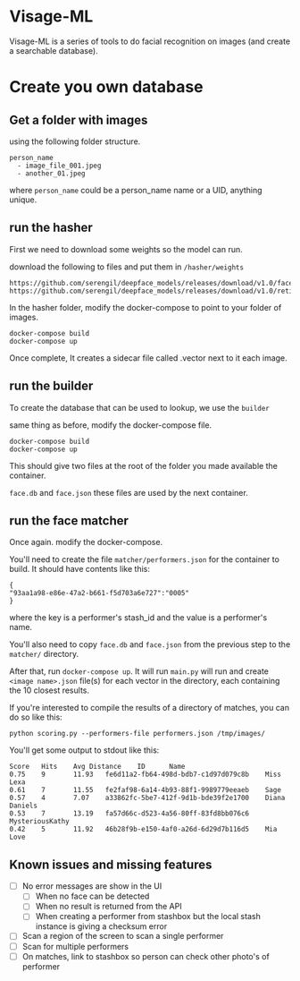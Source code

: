 # Visage-ML

Visage-ML is a series of tools to do facial recognition on images (and create a
searchable database).

# Create you own database

## Get a folder with images

using the following folder structure.

```
person_name
  - image_file_001.jpeg
  - another_01.jpeg
```

where `person_name` could be a person_name name or a UID, anything unique.

## run the hasher

First we need to download some weights so the model can run.

download the following to files and put them in `/hasher/weights`

```
https://github.com/serengil/deepface_models/releases/download/v1.0/facenet512_weights.h5
https://github.com/serengil/deepface_models/releases/download/v1.0/retinaface.h5
```

In the hasher folder, modify the docker-compose to point to your folder of
images.

```
docker-compose build
docker-compose up
```

Once complete, It creates a sidecar file called <image name>.vector next to it
each image.

## run the builder

To create the database that can be used to lookup, we use the `builder`

same thing as before, modify the docker-compose file.

```
docker-compose build
docker-compose up
```

This should give two files at the root of the folder you made available the
container.

`face.db` and `face.json` these files are used by the next container.

## run the face matcher

Once again. modify the docker-compose.

You'll need to create the file `matcher/performers.json` for the container to
build. It should have contents like this:

```
{
"93aa1a98-e86e-47a2-b661-f5d703a6e727":"0005"
}
```

where the key is a performer's stash_id and the value is a performer's name.

You'll also need to copy `face.db` and `face.json` from the previous step to
the `matcher/` directory.

After that, run `docker-compose up`. It will run `main.py` will run and create
`<image name>.json` file(s) for each vector in the directory, each containing
the 10 closest results.

If you're interested to compile the results of a directory of matches, you can
do so like this:

`python scoring.py --performers-file performers.json /tmp/images/`

You'll get some output to stdout like this:

```
Score   Hits    Avg Distance    ID      Name
0.75    9       11.93   fe6d11a2-fb64-498d-bdb7-c1d97d079c8b    Miss Lexa
0.61    7       11.55   fe2faf98-6a14-4b93-88f1-9989779eeaeb    Sage
0.57    4       7.07    a33862fc-5be7-412f-9d1b-bde39f2e1700    Diana Daniels
0.53    7       13.19   fa57d66c-d523-4a56-80ff-83fd8bb076c6    MysteriousKathy
0.42    5       11.92   46b28f9b-e150-4af0-a26d-6d29d7b116d5    Mia Love
```

## Known issues and missing features

- [ ] No error messages are show in the UI
  - [ ] When no face can be detected
  - [ ] When no result is returned from the API
  - [ ] When creating a performer from stashbox but the local stash instance is giving a checksum error
- [ ] Scan a region of the screen to scan a single performer
- [ ] Scan for multiple performers
- [ ] On matches, link to stashbox so person can check other photo's of performer
